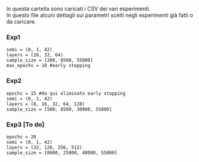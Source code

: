 In questa cartella sono caricati i CSV dei vari esperimenti. <br>
In questo file alcuni dettagli sui parametri scelti negli esperimenti già fatti o da caricare.

### Exp1
    semi = (0, 1, 42)
    layers = (16, 32, 64)
    sample_size = [200, 8500, 55000]
    max_epochs = 10 #early stopping

### Exp2
    epochs = 15 #da qui eliminato early stopping
    semi = (0, 1, 42)
    layers = (8, 16, 32, 64, 128)
    sample_size = [500, 8500, 30000, 55000]

### Exp3 [To do]
    epochs = 20
    semi = (0, 1, 42)
    layers = (32, 128, 256, 512)
    sample_size = [8000, 25000, 40000, 55000]
